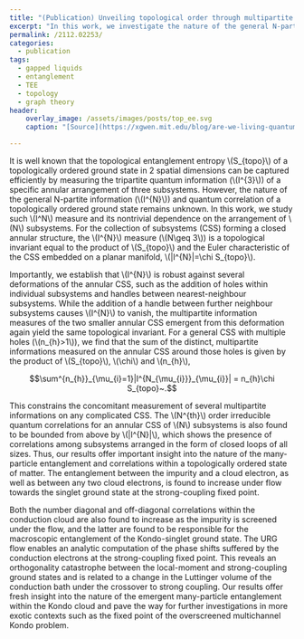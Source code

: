 ```yaml
---
title: "(Publication) Unveiling topological order through multipartite entanglement"
excerpt: "In this work, we investigate the nature of the general N-partite information and quantum correlation of a topologically ordered ground state."
permalink: /2112.02253/
categories:
  - publication
tags:
  - gapped liquids
  - entanglement
  - TEE
  - topology
  - graph theory
header:
    overlay_image: /assets/images/posts/top_ee.svg
    caption: "[Source](https://xgwen.mit.edu/blog/are-we-living-quantum-noodle-soup)"

---
```


It is well known that the topological entanglement entropy \\(S_{topo}\\) of a topologically ordered ground state in 2 spatial dimensions can be captured efficiently by measuring the tripartite quantum information (\\(I^{3}\\)) of a specific annular arrangement of three subsystems. However, the nature of the general N-partite information (\\(I^{N}\\)) and quantum correlation of a topologically ordered ground state remains unknown. In this work, we study such \\(I^N\\) measure and its nontrivial dependence on the arrangement of \\(N\\) subsystems. For the collection of subsystems (CSS) forming a closed annular structure, the \\(I^{N}\\) measure (\\(N\geq 3\\)) is a topological invariant equal to the product of \\(S_{topo}\\) and the Euler characteristic of the CSS embedded on a planar manifold, \\(\|I^{N}\|=\chi S_{topo}\\). 

Importantly, we establish that \\(I^{N}\\) is robust against several deformations of the annular CSS, such as the addition of holes within individual subsystems and handles between nearest-neighbour subsystems.
While the addition of a handle between further neighbour subsystems causes \\(I^{N}\\) to vanish, the multipartite information measures of the two smaller annular CSS emergent from this deformation again yield the same topological invariant. For a general CSS with multiple holes (\\(n_{h}>1\\)), we find that the sum of the distinct,  multipartite informations measured on the annular CSS around those holes is given by the product of \\(S_{topo}\\), \\(\chi\\) and \\(n_{h}\\), 

$$\sum^{n_{h}}_{\mu_{i}=1}|I^{N_{\mu_{i}}}_{\mu_{i}}| = n_{h}\chi S_{topo}~.$$

This constrains the concomitant measurement of several multipartite informations on any complicated CSS. The \\(N^{th}\\) order irreducible quantum correlations for an annular CSS of \\(N\\) subsystems is also found to be bounded from above by \\(\|I^{N}\|\\), which shows the presence of correlations among subsystems arranged in the form of closed loops of all sizes. Thus, our results offer important insight into the nature of the many-particle entanglement and correlations within a topologically ordered state of matter.
The entanglement between the impurity and a cloud electron, as well as between any two cloud electrons, is found to increase under flow towards the singlet ground state at the strong-coupling fixed point. 

Both the number diagonal and off-diagonal correlations within the conduction cloud are also found to increase as the impurity is screened under the flow, and the latter are found to be responsible for the macroscopic entanglement of the Kondo-singlet ground state. The URG flow enables an analytic computation of the phase shifts suffered by the conduction electrons at the strong-coupling fixed point. This reveals an orthogonality catastrophe between the local-moment and strong-coupling ground states and is related to a change in the Luttinger volume of the conduction bath under the crossover to strong coupling. Our results offer fresh insight into the nature of the emergent many-particle entanglement within the Kondo cloud and pave the way for further investigations in more exotic contexts such as the fixed point of the overscreened multichannel Kondo problem.
